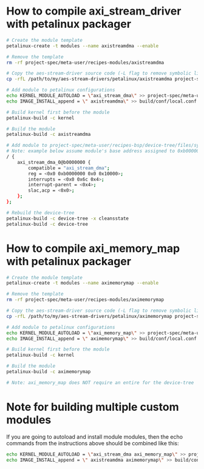 <!--- ########################################################################################### -->

# How to compile axi_stream_driver with petalinux packager

```bash
# Create the module template
petalinux-create -t modules --name axistreamdma --enable

# Remove the template
rm -rf project-spec/meta-user/recipes-modules/axistreamdma

# Copy the aes-stream-driver source code (-L flag to remove symbolic links)
cp -rfL /path/to/my/aes-stream-drivers/petalinux/axistreamdma project-spec/meta-user/recipes-modules/axistreamdma

# Add module to petalinux configurations
echo KERNEL_MODULE_AUTOLOAD = \"axi_stream_dma\" >> project-spec/meta-user/conf/petalinuxbsp.conf
echo IMAGE_INSTALL_append = \" axistreamdma\" >> build/conf/local.conf

# Build kernel first before the module
petalinux-build -c kernel

# Build the module
petalinux-build -c axistreamdma

# Add module to project-spec/meta-user/recipes-bsp/device-tree/files/system-user.dtsi
# Note: example below assume module's base address assigned to 0xb0000000 in Xilinx IP core
/ {
	axi_stream_dma_0@b0000000 {
		compatible = "axi_stream_dma";
		reg = <0x0 0xb0000000 0x0 0x10000>;
		interrupts = <0x0 0x6c 0x4>;
		interrupt-parent = <0x4>;
		slac,acp = <0x0>;
	};
};

# Rebuild the device-tree
petalinux-build -c device-tree -x cleansstate
petalinux-build -c device-tree

```

<!--- ########################################################################################### -->

# How to compile axi_memory_map with petalinux packager

```bash
# Create the module template
petalinux-create -t modules --name aximemorymap --enable

# Remove the template
rm -rf project-spec/meta-user/recipes-modules/aximemorymap

# Copy the aes-stream-driver source code (-L flag to remove symbolic links)
cp -rfL /path/to/my/aes-stream-drivers/petalinux/aximemorymap project-spec/meta-user/recipes-modules/aximemorymap

# Add module to petalinux configurations
echo KERNEL_MODULE_AUTOLOAD = \"axi_memory_map\" >> project-spec/meta-user/conf/petalinuxbsp.conf
echo IMAGE_INSTALL_append = \" aximemorymap\" >> build/conf/local.conf

# Build kernel first before the module
petalinux-build -c kernel

# Build the module
petalinux-build -c aximemorymap

# Note: axi_memory_map does NOT require an entire for the device-tree
```

<!--- ########################################################################################### -->

# Note for building multiple custom modules

If you are going to autoload and install module modules, then the echo commands from the instructions above should be combined like this:

```bash
echo KERNEL_MODULE_AUTOLOAD = \"axi_stream_dma axi_memory_map\" >> project-spec/meta-user/conf/petalinuxbsp.conf
echo IMAGE_INSTALL_append = \" axistreamdma aximemorymap\" >> build/conf/local.conf
```

<!--- ########################################################################################### -->
